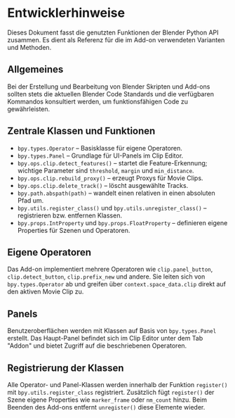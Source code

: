 # Entwicklerhinweise

Dieses Dokument fasst die genutzten Funktionen der Blender Python API zusammen. Es dient als Referenz für die im Add-on verwendeten Varianten und Methoden.

## Allgemeines

Bei der Erstellung und Bearbeitung von Blender Skripten und Add-ons sollten stets die aktuellen Blender Code Standards und die verfügbaren Kommandos konsultiert werden, um funktionsfähigen Code zu gewährleisten.

## Zentrale Klassen und Funktionen

- `bpy.types.Operator` – Basisklasse für eigene Operatoren.
- `bpy.types.Panel` – Grundlage für UI-Panels im Clip Editor.
- `bpy.ops.clip.detect_features()` – startet die Feature-Erkennung; wichtige Parameter sind `threshold`, `margin` und `min_distance`.
- `bpy.ops.clip.rebuild_proxy()` – erzeugt Proxys für Movie Clips.
- `bpy.ops.clip.delete_track()` – löscht ausgewählte Tracks.
- `bpy.path.abspath(path)` – wandelt einen relativen in einen absoluten Pfad um.
- `bpy.utils.register_class()` und `bpy.utils.unregister_class()` – registrieren bzw. entfernen Klassen.
- `bpy.props.IntProperty` und `bpy.props.FloatProperty` – definieren eigene Properties für Szenen und Operatoren.

## Eigene Operatoren

Das Add-on implementiert mehrere Operatoren wie `clip.panel_button`, `clip.detect_button`, `clip.prefix_new` und andere. Sie leiten sich von `bpy.types.Operator` ab und greifen über `context.space_data.clip` direkt auf den aktiven Movie Clip zu.

## Panels

Benutzeroberflächen werden mit Klassen auf Basis von `bpy.types.Panel` erstellt. Das Haupt-Panel befindet sich im Clip Editor unter dem Tab "Addon" und bietet Zugriff auf die beschriebenen Operatoren.

## Registrierung der Klassen

Alle Operator- und Panel-Klassen werden innerhalb der Funktion `register()` mit `bpy.utils.register_class` registriert. Zusätzlich fügt `register()` der Szene eigene Properties wie `marker_frame` oder `nm_count` hinzu. Beim Beenden des Add-ons entfernt `unregister()` diese Elemente wieder.

